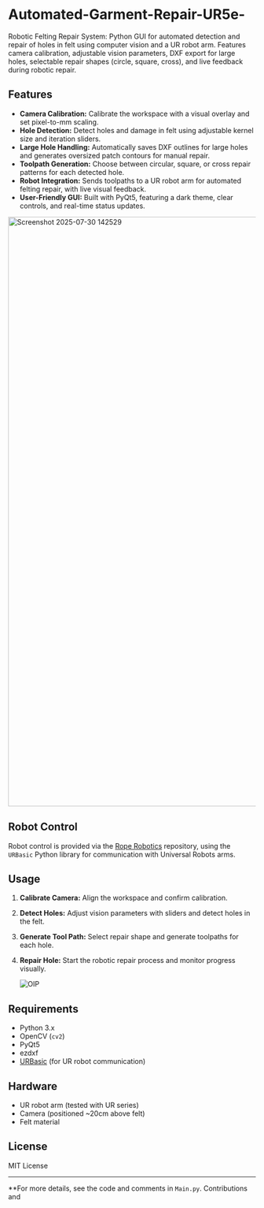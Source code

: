 # Automated-Garment-Repair-UR5e-
Robotic Felting Repair System: Python GUI for automated detection and repair of holes in felt using computer vision and a UR robot arm. Features camera calibration, adjustable vision parameters, DXF export for large holes, selectable repair shapes (circle, square, cross), and live feedback during robotic repair.

## Features

- **Camera Calibration:** Calibrate the workspace with a visual overlay and set pixel-to-mm scaling.
- **Hole Detection:** Detect holes and damage in felt using adjustable kernel size and iteration sliders.
- **Large Hole Handling:** Automatically saves DXF outlines for large holes and generates oversized patch contours for manual repair.
- **Toolpath Generation:** Choose between circular, square, or cross repair patterns for each detected hole.
- **Robot Integration:** Sends toolpaths to a UR robot arm for automated felting repair, with live visual feedback.
- **User-Friendly GUI:** Built with PyQt5, featuring a dark theme, clear controls, and real-time status updates.

  
<img width="1919" height="1197" alt="Screenshot 2025-07-30 142529" src="https://github.com/user-attachments/assets/214b76d5-34d2-404c-b55c-334fa45d723b" />

## Robot Control

Robot control is provided via the [Rope Robotics](https://github.com/martinbjerge/ur-interface) repository, using the `URBasic` Python library for communication with Universal Robots arms.

## Usage

1. **Calibrate Camera:** Align the workspace and confirm calibration.
2. **Detect Holes:** Adjust vision parameters with sliders and detect holes in the felt.
3. **Generate Tool Path:** Select repair shape and generate toolpaths for each hole.
4. **Repair Hole:** Start the robotic repair process and monitor progress visually.

   ![OIP](https://github.com/user-attachments/assets/b5054190-dd85-4dc7-acd7-8c3aea8e8549)


## Requirements

- Python 3.x
- OpenCV (`cv2`)
- PyQt5
- ezdxf
- [URBasic](https://github.com/martinbjerge/ur-interface) (for UR robot communication)

## Hardware

- UR robot arm (tested with UR series)
- Camera (positioned ~20cm above felt)
- Felt material

## License

MIT License

---

**For more details, see the code and comments in `Main.py`. Contributions and
